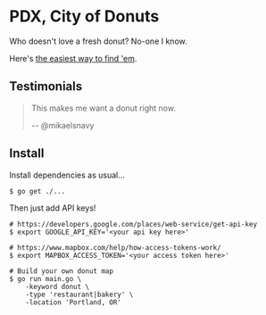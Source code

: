 # PDX, City of Donuts

Who doesn't love a fresh donut? No-one I know.

Here's [the easiest way to find 'em](https://github.com/ingler3/FPR).

## Testimonials

> This makes me want a donut right now.
>
> -- @mikaelsnavy

## Install

Install dependencies as usual...

```ShellSession
$ go get ./...
```

Then just add API keys!

```ShellSession
# https://developers.google.com/places/web-service/get-api-key
$ export GOOGLE_API_KEY='<your api key here>'

# https://www.mapbox.com/help/how-access-tokens-work/
$ export MAPBOX_ACCESS_TOKEN='<your access token here>'

# Build your own donut map
$ go run main.go \
    -keyword donut \
    -type 'restaurant|bakery' \
    -location 'Portland, OR'
```
